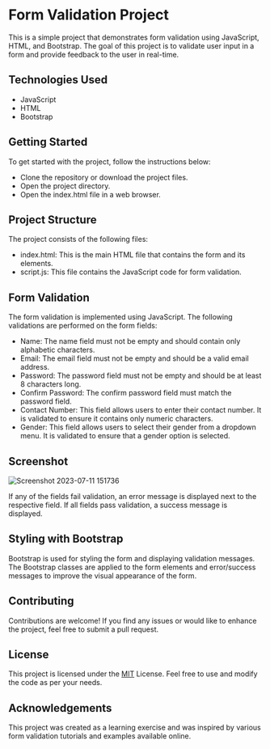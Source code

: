 # Form Validation Project

This is a simple project that demonstrates form validation using JavaScript, HTML, and Bootstrap. The goal of this project is to validate user input in a form and provide feedback to the user in real-time.


## Technologies Used

- JavaScript
- HTML
- Bootstrap
## Getting Started

To get started with the project, follow the instructions below:
- Clone the repository or download the project files.
- Open the project directory.
- Open the index.html file in a web browser.
## Project Structure
The project consists of the following files:
- index.html: This is the main HTML file that contains the form and its elements.
- script.js: This file contains the JavaScript code for form validation.
## Form Validation
The form validation is implemented using JavaScript. The following validations are performed on the form fields:
- Name: The name field must not be empty and should contain only alphabetic characters.
- Email: The email field must not be empty and should be a valid email address.
- Password: The password field must not be empty and should be at least 8 characters long.
- Confirm Password: The confirm password field must match the password field.
- Contact Number: This field allows users to enter their contact number. It is validated to ensure it contains only numeric characters.
- Gender: This field allows users to select their gender from a dropdown menu. It is validated to ensure that a gender option is selected.
## Screenshot
![Screenshot 2023-07-11 151736](https://github.com/Sachin001s/Form_Validation/assets/128379424/5a651c65-1776-4df1-b331-4889d3d1c381)

If any of the fields fail validation, an error message is displayed next to the respective field. If all fields pass validation, a success message is displayed.
## Styling with Bootstrap
Bootstrap is used for styling the form and displaying validation messages. The Bootstrap classes are applied to the form elements and error/success messages to improve the visual appearance of the form.
## Contributing
Contributions are welcome! If you find any issues or would like to enhance the project, feel free to submit a pull request.
## License

This project is licensed under the [MIT](https://choosealicense.com/licenses/mit/) License. Feel free to use and modify the code as per your needs.
## Acknowledgements

This project was created as a learning exercise and was inspired by various form validation tutorials and examples available online.
